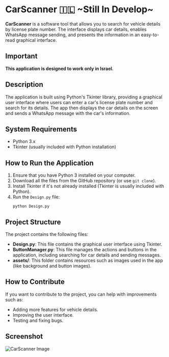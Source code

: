 
<html lang="en">
<head>
    <meta charset="UTF-8">
    <meta name="viewport" content="width=device-width, initial-scale=1.0">
</head>
<body>
    <h1>CarScanner 🇮🇱 ~Still In Develop~</h1>
    <p><strong>CarScanner</strong> is a software tool that allows you to search for vehicle details by license plate number. The interface displays car details, enables WhatsApp message sending, and presents the information in an easy-to-read graphical interface.</p>
    <h2>Important</h2>
    <p><strong>This application is designed to work only in Israel.</strong></p>
    <h2>Description</h2>
    <p>The application is built using Python's Tkinter library, providing a graphical user interface where users can enter a car's license plate number and search for its details. The app then displays the car details on the screen and sends a WhatsApp message with the car's information.</p>
    <h2>System Requirements</h2>
    <ul>
        <li>Python 3.x</li>
        <li>Tkinter (usually included with Python installation)</li>
    </ul>
    <h2>How to Run the Application</h2>
    <ol>
        <li>Ensure that you have Python 3 installed on your computer.</li>
        <li>Download all the files from the GitHub repository (or use <code>git clone</code>).</li>
        <li>Install Tkinter if it's not already installed (Tkinter is usually included with Python).</li>
        <li>Run the <code>Design.py</code> file:</li>
        <pre><code>python Design.py</code></pre>
    </ol>
    <h2>Project Structure</h2>
    <p>The project contains the following files:</p>
    <ul>
        <li><strong>Design.py</strong>: This file contains the graphical user interface using Tkinter.</li>
        <li><strong>ButtonManager.py</strong>: This file manages the actions and buttons in the application, including searching for car details and sending messages.</li>
        <li><strong>assets/</strong>: This folder contains resources such as images used in the app (like background and button images).</li>
    </ul>
    <h2>How to Contribute</h2>
    <p>If you want to contribute to the project, you can help with improvements such as:</p>
    <ul>
        <li>Adding more features for vehicle details.</li>
        <li>Improving the user interface.</li>
        <li>Testing and fixing bugs.</li>
    </ul>
    <h2>Screenshot</h2>
    <img src="https://i.postimg.cc/mgT8wxpt/image.png" alt="CarScanner Image" style="max-width:50%; height:auto;">

</body>
</html>
